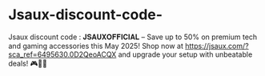 # Jsaux-discount-code-
Jsaux discount code : 𝐉𝐒𝐀𝐔𝐗𝐎𝐅𝐅𝐈𝐂𝐈𝐀𝐋 – Save up to 50% on premium tech and gaming accessories this May 2025! Shop now at https://jsaux.com/?sca_ref=6495630.0D2QeoACQX and upgrade your setup with unbeatable deals! 🎮🛒🔥
